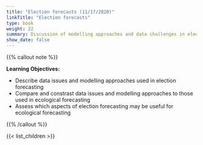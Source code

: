 ```yaml
---
title: "Election forecasts (11/17/2020)"
linkTitle: "Election forecasts"
type: book
weight: 22
summary: Discussion of modelling approaches and data challenges in election forecasting
show_date: false
---
```


{{% callout note %}}

**Learning Objectives:**
* Describe data issues and modelling approaches used in election forecasting
* Compare and constrast data issues and modelling approaches to those used in ecological forecasting
* Assess which aspects of election forecasting may be useful for ecological forecasting

{{% /callout %}}

{{< list_children >}}
